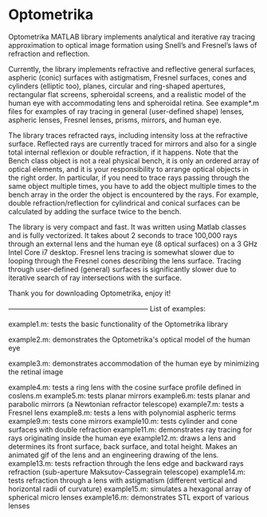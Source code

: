 # Optometrika
Optometrika MATLAB library implements analytical and iterative ray tracing approximation to optical image formation using Snell’s and Fresnel’s laws of refraction and reflection.

Currently, the library implements refractive and reflective general surfaces, aspheric (conic) surfaces with astigmatism, Fresnel surfaces, cones and cylinders (elliptic too), planes, circular and ring-shaped apertures, rectangular flat screens, spheroidal screens, and a realistic model of the human eye with accommodating lens and spheroidal retina. See example*.m files for examples of ray tracing in general (user-defined shape) lenses, aspheric lenses, Fresnel lenses, prisms, mirrors, and human eye. 

The library traces refracted rays, including intensity loss at the refractive surface. Reflected rays are currently traced for mirrors and also for a single total internal reflexion or double refraction, if it happens. Note that the Bench class object is not a real physical bench, it is only an ordered array of optical elements, and it is your responsibility to arrange optical objects in the right order. In particular, if you need to trace rays passing through the same object multiple times, you have to add the object multiple times to the bench array in the order the object is encountered by the rays. For example, double refraction/reflection for cylindrical and conical surfaces can be calculated by adding the surface twice to the bench. 

The library is very compact and fast. It was written using Matlab classes and is fully vectorized. It takes about 2 seconds to trace 100,000 rays through an external lens and the human eye (8 optical surfaces) on a 3 GHz Intel Core i7 desktop. Fresnel lens tracing is somewhat slower due to looping through the Fresnel cones describing the lens surface. Tracing through user-defined (general) surfaces is significantly slower due to iterative search of ray intersections with the surface. 

Thank you for downloading Optometrika, enjoy it!

————————————————————
List of examples:

example1.m: tests the basic functionality of the Optometrika library

example2.m: demonstrates the Optometrika's optical model of the human eye

example3.m: demonstrates accommodation of the human eye by minimizing the retinal image

example4.m: tests a ring lens with the cosine surface profile defined in coslens.m
example5.m: tests planar mirrors
example6.m: tests planar and parabolic mirrors (a Newtonian refractor telescope)
example7.m: tests a Fresnel lens
example8.m: tests a lens with polynomial aspheric terms
example9.m: tests cone mirrors
example10.m: tests cylinder and cone surfaces with double refraction
example11.m: demonstrates ray tracing for rays originating inside the human eye
example12.m: draws a lens and determines its front surface, back surface, and total height. Makes an animated gif of the lens and an engineering drawing of the lens.
example13.m: tests refraction through the lens edge and backward rays refraction (sub-aperture Maksutov-Cassegrain telescope)
example14.m: tests refraction through a lens with astigmatism (different vertical and horizontal radii of curvature)
example15.m: simulates a hexagonal array of spherical micro lenses
example16.m: demonstrates STL export of various lenses
